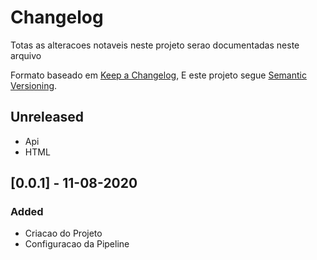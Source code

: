 # Changelog
Totas as alteracoes notaveis neste projeto serao documentadas neste arquivo

Formato baseado em [Keep a Changelog](https://keepachangelog.com/en/1.0.0/),
E este projeto segue [Semantic Versioning](https://semver.org/spec/v2.0.0.html).

## Unreleased
- Api
- HTML

## [0.0.1] - 11-08-2020
### Added
- Criacao do Projeto
- Configuracao da Pipeline
